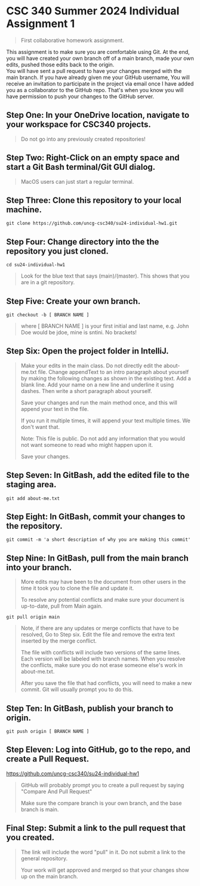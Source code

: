 # CSC 340 Summer 2024 Individual Assignment 1
> First collaborative homework assignment.

This assignment is to make sure you are comfortable using Git. At the end, you will have created your own branch off of a main branch, made your own edits, pushed those edits back to the origin. \
You will have sent a pull request to have your changes merged with the main branch. If you have already given me your GitHub username, 
You will receive an invitation to participate in the project via email once I have added you as a collaborator to the GitHub repo. That's when you know you will have permission to push your changes to the GitHub server.

## Step One: In your OneDrive location, navigate to your workspace for CSC340 projects. 
> Do not go into any previously created repositories!

## Step Two: Right-Click on an empty space and start a Git Bash terminal/Git GUI dialog. 
> MacOS users can just start a regular terminal.

## Step Three: Clone this repository to your local machine.
    git clone https://github.com/uncg-csc340/su24-individual-hw1.git

## Step Four: Change directory into the the repository you just cloned. 
    cd su24-individual-hw1
> Look for the blue text that says (main)/(master). This shows that you are in a git repository.

## Step Five: Create your own branch.
    git checkout -b [ BRANCH NAME ]
> where [ BRANCH NAME ] is your first initial and last name, e.g. John Doe would be jdoe, mine is sntini. No brackets!

## Step Six: Open the project folder in IntelliJ.
> Make your edits in the main class. Do not directly edit the about-me.txt file. Change appendText to an intro paragraph about yourself
> by making the following changes as shown in the existing text. 
> Add a blank line. Add your name on a new line and underline it using dashes. Then write a short paragraph about yourself.
> 
> Save your changes and run the main method once, and this will append your text in the file.
>
> If you run it multiple times, it will append your text multiple times. We don't want that.
> 
> Note: This file is public. Do not add any information that you would not want someone to read who might happen upon it.
>
> Save your changes.

## Step Seven: In GitBash, add the edited file to the staging area.
    git add about-me.txt
    
## Step Eight: In GitBash, commit your changes to the repository.
    git commit -m 'a short description of why you are making this commit'

## Step Nine: In GitBash, pull from the main branch into your branch.
>More edits may have been to the document from other users in the time it took you to clone the file and update it.
>
>To resolve any potential conflicts and make sure your document is up-to-date, pull from Main again.

    git pull origin main

> Note, if there are any updates or merge conflicts that have to be resolved, Go to Step six. Edit the file and remove the extra text inserted by the merge conflict.
> 
> The file with conflicts will include two versions of the same lines. Each version will be labeled with branch names. When you resolve the conflicts, make sure you do
> not erase someone else's work in about-me.txt.
>
> After you save the file that had conflicts, you will need to make a new commit. Git will usually prompt you to do this.

## Step Ten: In GitBash, publish your branch to origin.
    git push origin [ BRANCH NAME ]

## Step Eleven: Log into GitHub, go to the repo, and create a Pull Request.
https://github.com/uncg-csc340/su24-individual-hw1
> GitHub will probably prompt you to create a pull request by saying "Compare And Pull Request"
> 
> Make sure the compare branch is your own branch, and the base branch is main.

## Final Step: Submit a link to the pull request that you created.
> The link will include the word "pull" in it. Do not submit a link to the general repository.
> 
> Your work will get approved and merged so that your changes show up on the main branch.
